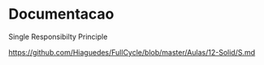 # Documentacao

Single Responsibilty Principle

https://github.com/Hiaguedes/FullCycle/blob/master/Aulas/12-Solid/S.md